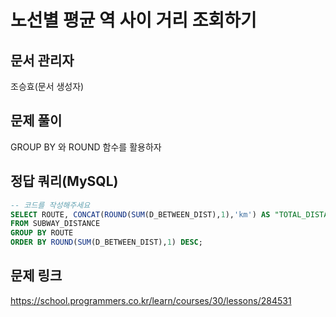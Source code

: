 # 노선별 평균 역 사이 거리 조회하기
## 문서 관리자
조승효(문서 생성자)
## 문제 풀이
GROUP BY 와 ROUND 함수를 활용하자
## 정답 쿼리(MySQL)
``` sql
-- 코드를 작성해주세요
SELECT ROUTE, CONCAT(ROUND(SUM(D_BETWEEN_DIST),1),'km') AS "TOTAL_DISTANCE", CONCAT(ROUND(AVG(D_BETWEEN_DIST), 2), 'km') AS "AVERAGE_DISTANCE"
FROM SUBWAY_DISTANCE
GROUP BY ROUTE
ORDER BY ROUND(SUM(D_BETWEEN_DIST),1) DESC;
```
## 문제 링크
https://school.programmers.co.kr/learn/courses/30/lessons/284531